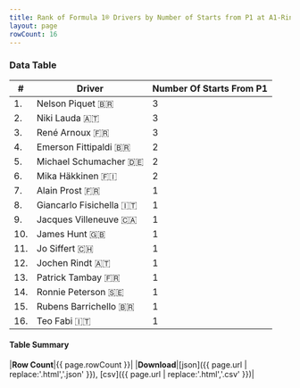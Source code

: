 ```yaml
---
title: Rank of Formula 1® Drivers by Number of Starts from P1 at A1-Ring
layout: page
rowCount: 16
---
```


<canvas id="chart" width="400" height="180"></canvas>
<script>
var data = {
    "datasets": [
        {
            "backgroundColor": [
                "#f3a935",
                "#f3a935",
                "#f3a935",
                "#f3a935",
                "#f3a935",
                "#f3a935",
                "#f3a935",
                "#f3a935",
                "#f3a935",
                "#f3a935",
                "#f3a935",
                "#f3a935",
                "#f3a935",
                "#f3a935",
                "#f3a935",
                "#f3a935"
            ],
            "borderColor": [
                "#f68639",
                "#f68639",
                "#f68639",
                "#f68639",
                "#f68639",
                "#f68639",
                "#f68639",
                "#f68639",
                "#f68639",
                "#f68639",
                "#f68639",
                "#f68639",
                "#f68639",
                "#f68639",
                "#f68639",
                "#f68639"
            ],
            "borderWidth": 1,
            "data": [
                3.0,
                3.0,
                3.0,
                2.0,
                2.0,
                2.0,
                1.0,
                1.0,
                1.0,
                1.0,
                1.0,
                1.0,
                1.0,
                1.0,
                1.0,
                1.0
            ],
            "label": "Number Of Starts From P1"
        }
    ],
    "labels": [
        "Nelson Piquet",
        "Niki Lauda",
        "René Arnoux",
        "Emerson Fittipaldi",
        "Michael Schumacher",
        "Mika Häkkinen",
        "Alain Prost",
        "Giancarlo Fisichella",
        "Jacques Villeneuve",
        "James Hunt",
        "Jo Siffert",
        "Jochen Rindt",
        "Patrick Tambay",
        "Ronnie Peterson",
        "Rubens Barrichello",
        "Teo Fabi"
    ]
};
var options = {
  legend: {
    display: false
  },
  scales: {
    xAxes: [{
      ticks: {
        beginAtZero: true,
        maxRotation: 180,
        display: window.innerWidth > 800
      }
    }],
    yAxes: [{
      ticks: {
        beginAtZero: true
      }
    }]
  },
  onResize: function(chart, size) {
    chart.options.scales.xAxes[0].ticks.display = size.width > 800;
  }
};
var chart = new Chart("chart", {
    data: data,
    type: 'bar',
    options: options
});
</script>

<!-- div id="chart-navigation">
<button onclick="window.location = chart.toBase64Image();">Save as Image</button>
<button onclick="window.location = chart.toBase64Image();">Hello</button>
<button onclick="window.location = chart.toBase64Image();">Hello</button>
<select>
<option>one</option>
<option>two</option>
<option>three</option>
</select>
</div -->




### Data Table

| # | Driver | Number Of Starts From P1 |
|--|--|--|
| 1. | Nelson Piquet 🇧🇷 | 3 |
| 2. | Niki Lauda 🇦🇹 | 3 |
| 3. | René Arnoux 🇫🇷 | 3 |
| 4. | Emerson Fittipaldi 🇧🇷 | 2 |
| 5. | Michael Schumacher 🇩🇪 | 2 |
| 6. | Mika Häkkinen 🇫🇮 | 2 |
| 7. | Alain Prost 🇫🇷 | 1 |
| 8. | Giancarlo Fisichella 🇮🇹 | 1 |
| 9. | Jacques Villeneuve 🇨🇦 | 1 |
| 10. | James Hunt 🇬🇧 | 1 |
| 11. | Jo Siffert 🇨🇭 | 1 |
| 12. | Jochen Rindt 🇦🇹 | 1 |
| 13. | Patrick Tambay 🇫🇷 | 1 |
| 14. | Ronnie Peterson 🇸🇪 | 1 |
| 15. | Rubens Barrichello 🇧🇷 | 1 |
| 16. | Teo Fabi 🇮🇹 | 1 |

#### Table Summary

|**Row Count**|{{ page.rowCount }}|
|**Download**|[json]({{ page.url | replace:'.html','.json' }}), [csv]({{ page.url | replace:'.html','.csv' }})|
